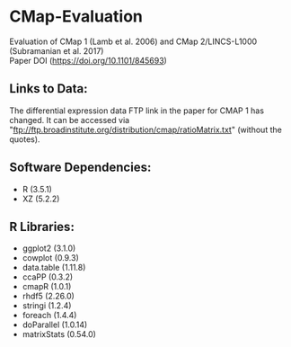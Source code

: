 # CMap-Evaluation
Evaluation of CMap 1 (Lamb et al. 2006) and CMap 2/LINCS-L1000 (Subramanian et al. 2017)\
Paper DOI (https://doi.org/10.1101/845693)

## Links to Data:
The differential expression data FTP link in the paper for CMAP 1 has changed. It can be accessed via "ftp://ftp.broadinstitute.org/distribution/cmap/ratioMatrix.txt" (without the quotes).

## Software Dependencies:
- R (3.5.1)
- XZ (5.2.2)

## R Libraries:
- ggplot2 (3.1.0)
- cowplot (0.9.3)
- data.table (1.11.8)
- ccaPP (0.3.2)
- cmapR (1.0.1)
- rhdf5 (2.26.0)
- stringi (1.2.4)
- foreach (1.4.4)
- doParallel (1.0.14)
- matrixStats (0.54.0)
